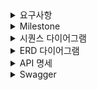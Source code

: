 <details>
  <summary>요구사항</summary>

## Description

- **`콘서트 예약 서비스`**를 구현해 봅니다.
- 대기열 시스템을 구축하고, 예약 서비스는 작업가능한 유저만 수행할 수 있도록 해야합니다.
- 사용자는 좌석예약 시에 미리 충전한 잔액을 이용합니다.
- 좌석 예약 요청시에, 결제가 이루어지지 않더라도 일정 시간동안 다른 유저가 해당 좌석에 접근할 수 없도록 합니다.

## Requirements

- 아래 5가지 API 를 구현합니다.
    - 유저 토큰 발급 API
    - 예약 가능 날짜 / 좌석 API
    - 좌석 예약 요청 API
    - 잔액 충전 / 조회 API
    - 결제 API
- 각 기능 및 제약사항에 대해 단위 테스트를 반드시 하나 이상 작성하도록 합니다.
- 다수의 인스턴스로 어플리케이션이 동작하더라도 기능에 문제가 없도록 작성하도록 합니다.
- 동시성 이슈를 고려하여 구현합니다.
- 대기열 개념을 고려해 구현합니다.

## API Specs

1️⃣**`주요` 유저 대기열 토큰 기능**

- 서비스를 이용할 토큰을 발급받는 API를 작성합니다.
- 토큰은 유저의 UUID 와 해당 유저의 대기열을 관리할 수 있는 정보 ( 대기 순서 or 잔여 시간 등 ) 를 포함합니다.
- 이후 모든 API 는 위 토큰을 이용해 대기열 검증을 통과해야 이용 가능합니다.

> 기본적으로 폴링으로 본인의 대기열을 확인한다고 가정하며, 다른 방안 또한 고려해보고 구현해 볼 수 있습니다.
>

**2️⃣`기본` 예약 가능 날짜 / 좌석 API**

- 예약가능한 날짜와 해당 날짜의 좌석을 조회하는 API 를 각각 작성합니다.
- 예약 가능한 날짜 목록을 조회할 수 있습니다.
- 날짜 정보를 입력받아 예약가능한 좌석정보를 조회할 수 있습니다.

> 좌석 정보는 1 ~ 50 까지의 좌석번호로 관리됩니다.
>

3️⃣**`주요` 좌석 예약 요청 API**

- 날짜와 좌석 정보를 입력받아 좌석을 예약 처리하는 API 를 작성합니다.
- 좌석 예약과 동시에 해당 좌석은 그 유저에게 약 5분간 임시 배정됩니다. ( 시간은 정책에 따라 자율적으로 정의합니다. )
- 만약 배정 시간 내에 결제가 완료되지 않는다면 좌석에 대한 임시 배정은 해제되어야 하며 다른 사용자는 예약할 수 없어야 한다.

4️⃣**`기본`**  **잔액 충전 / 조회 API**

- 결제에 사용될 금액을 API 를 통해 충전하는 API 를 작성합니다.
- 사용자 식별자 및 충전할 금액을 받아 잔액을 충전합니다.
- 사용자 식별자를 통해 해당 사용자의 잔액을 조회합니다.

5️⃣**`주요` 결제 API**

- 결제 처리하고 결제 내역을 생성하는 API 를 작성합니다.
- 결제가 완료되면 해당 좌석의 소유권을 유저에게 배정하고 대기열 토큰을 만료시킵니다.

<aside>
💡 **KEY POINT**

</aside>

- 유저간 대기열을 요청 순서대로 정확하게 제공할 방법을 고민해 봅니다.
- 동시에 여러 사용자가 예약 요청을 했을 때, 좌석이 중복으로 배정 가능하지 않도록 합니다.

</details>



<details>
  <summary>Milestone</summary>

[Milestone](https://github.com/users/JaneKangOfficial/projects/3)
</details>



<details> 
  <summary>시퀀스 다이어그램</summary>

### 1. 토큰 발급 API

![1 토큰 발급](https://github.com/JaneKangOfficial/hhplus-concert-reservation/assets/50077963/678f952c-f307-413a-8b06-7a8dfdc4c1fd)

### 2. 예약 가능 날짜 / 좌석 API

![2 예약가능날짜:좌석](https://github.com/JaneKangOfficial/hhplus-concert-reservation/assets/50077963/677ffee7-894b-4200-8b06-629b347bc68f)

### 3. 좌석 예약 요청 API

![3 좌석예약요청](https://github.com/JaneKangOfficial/hhplus-concert-reservation/assets/50077963/73b7598d-1efc-45b5-b032-2cf26da6eea7)

### 4. 잔액 충전 / 조회 API

![4 잔액충전:조회](https://github.com/JaneKangOfficial/hhplus-concert-reservation/assets/50077963/8449b9ad-4173-442f-a6f2-741e3495e5cf)

### 5. 결제 API

![5 결제](https://github.com/JaneKangOfficial/hhplus-concert-reservation/assets/50077963/07baa628-0af0-4a72-886a-d978bfcb1ec9)

</details>



<details>
  <summary>ERD 다이어그램</summary>

[ERD](https://dbdiagram.io/d/concert3-668552fb9939893daef24953)
<img width="864" alt="" src="https://github.com/JaneKangOfficial/hhplus-concert-reservation/assets/50077963/a3f0f794-a97a-4a6a-8676-65831498a806">

</details>



<details>
  <summary>API 명세</summary>

### 1. 유저 대기열 토큰 ###

|         |                             |
|---------|-----------------------------|
| GET     | /api/concert/token/{userId} |
| Request | Long userId                 |               

```
Response
{
    "userId": 1,
    "token": "token"
}
```

### 2. 예약 가능 날짜 API ###

|               |                   |
|---------------|-------------------|
| GET           | /api/concert/date |
| Request       | Long concertId    |
| Authorization | "token"           |

```
Response
{
    "dateId": [
        1,
        2
    ],
    "concertId": 1,
    "availableDates": [
        "2024-06-20",
        "2024-06-21"
    ]
}
```

### 3. 예약 가능 좌석 API ###

|               |                             |
|---------------|-----------------------------|
| GET           | /api/concert/seat           |
| Request       | Long concertId, Long dateId |
| Authorization | "token"                     |

```
Response
{
    "concertId": 1,
    "dateId": 1,
    "seatId": [
        1,
        2,
        3
    ]
}
```

### 4. 좌석 예약 요청 API ###

|               |                          |
|---------------|--------------------------|
| POST          | /api/concert/reservation |
| Authorization | "token"                  |

```
Request
{
    "userId":1,
    "concertId": 1,
    "dateId": 1,
    "seatId": 1
}

```

```
Response
{
    "reservationId": 1,
    "userId": 2,
    "concertId": 1,
    "dateId": 3,
    "seatId": 5,
    "status": "APPLY"
}
```

### 5. 잔액 충전 API ###

|               |                    |
|---------------|--------------------|
| POST          | /api/concert/point |
| Authorization | "token"            |

```
Request
{
    "userId":1,
    "point": 100,
    "status": "CHARGE"
}
```

```
Response
{
    "total": 1000
}
```

### 6. 잔액 조회 API ###

|         |                      |
|---------|----------------------|
| GET     | /api/concert/balance |
| Request | Long userId          |

```
Response
{
    "total": 1000
}
```

### 5. 결제 API ###

|               |                      |
|---------------|----------------------|
| POST          | /api/concert/payment |
| Authorization | "token"              |

```
Request
{
    "userId":1,
    "concertId": 1,
    "dateId": 1,
    "seatId": 1
}
```

```
Response
{
    "paymentId": 1,
    "userId": 1,
    "concertId": 1,
    "dateId": 1,
    "seatId": 1,
    "total": 10000,
    "status": "COMPLETE"
}
```

</details>


<details>
  <summary>Swagger</summary>

[Swagger](http://localhost:8080/swagger-ui/index.html)
<img width="1414" alt="" src="https://github.com/JaneKangOfficial/hhplus-concert-reservation/assets/50077963/1614fec0-329a-401d-b988-89093c9e3433">

</details>
